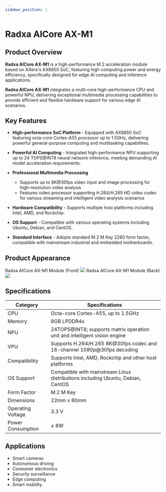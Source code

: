 ```yaml
---
sidebar_position: 1
---
```


# Radxa AICore AX-M1

## Product Overview

**Radxa AICore AX-M1** is a high-performance M.2 acceleration module based on AXera's AX8850 SoC, featuring high computing power and energy efficiency, specifically designed for edge AI computing and inference applications.

**Radxa AICore AX-M1** integrates a multi-core high-performance CPU and powerful NPU, delivering exceptional multimedia processing capabilities to provide efficient and flexible hardware support for various edge AI scenarios.

## Key Features

- **High-performance SoC Platform** - Equipped with AX8850 SoC featuring octa-core Cortex-A55 processor up to 1.5GHz, delivering powerful general-purpose computing and multitasking capabilities.

- **Powerful AI Computing** - Integrated high-performance NPU supporting up to 24 TOPS@INT8 neural network inference, meeting demanding AI model acceleration requirements.

- **Professional Multimedia Processing**

  - Supports up to 8K@30fps video input and image processing for high-resolution video analysis
  - Features video processor supporting H.264/H.265 HD video codec for various streaming and intelligent video analysis scenarios

- **Hardware Compatibility** - Supports multiple host platforms including Intel, AMD, and Rockchip.

- **OS Support** - Compatible with various operating systems including Ubuntu, Debian, and CentOS.

- **Standard Interface** - Adopts standard M.2 M Key 2280 form factor, compatible with mainstream industrial and embedded motherboards.

## Product Appearance

<div style={{textAlign: 'center'}}>
   Radxa AICore AX-M1 Module (Front)
   <img src="/en/img/aicore-ax-m1/aicore_ax_m1_top.webp" style={{width: '60%', maxWidth: '800px'}} />
   Radxa AICore AX-M1 Module (Back)
    <img src="/en/img/aicore-ax-m1/aicore_ax_m1_bottom.webp" style={{width: '60%', maxWidth: '800px'}} />
</div>

## Specifications

| Category          | Specifications                                                                  |
| ----------------- | ------------------------------------------------------------------------------- |
| CPU               | Octa-core Cortex-A55, up to 1.5GHz                                              |
| Memory            | 8GB LPDDR4x                                                                     |
| NPU               | 24TOPS@INT8; supports matrix operation unit and intelligent vision engine       |
| VPU               | Supports H.264/H.265 8K@30fps codec and 16-channel 1080p@30fps decoding         |
| Compatibility     | Supports Intel, AMD, Rockchip and other host platforms                          |
| OS Support        | Compatible with mainstream Linux distributions including Ubuntu, Debian, CentOS |
| Form Factor       | M.2 M Key                                                                       |
| Dimensions        | 22mm x 80mm                                                                     |
| Operating Voltage | 3.3 V                                                                           |
| Power Consumption | ≤ 8W                                                                            |

## Applications

- Smart cameras
- Autonomous driving
- Consumer electronics
- Security surveillance
- Edge computing
- Smart mobility
